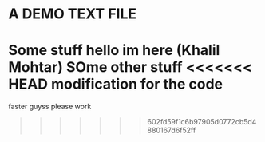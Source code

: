 # A DEMO TEXT FILE

Some stuff
hello im here (Khalil Mohtar)
SOme other stuff
<<<<<<< HEAD
modification for the code
=======
faster guyss
please work
>>>>>>> 602fd59f1c6b97905d0772cb5d4880167d6f52ff
